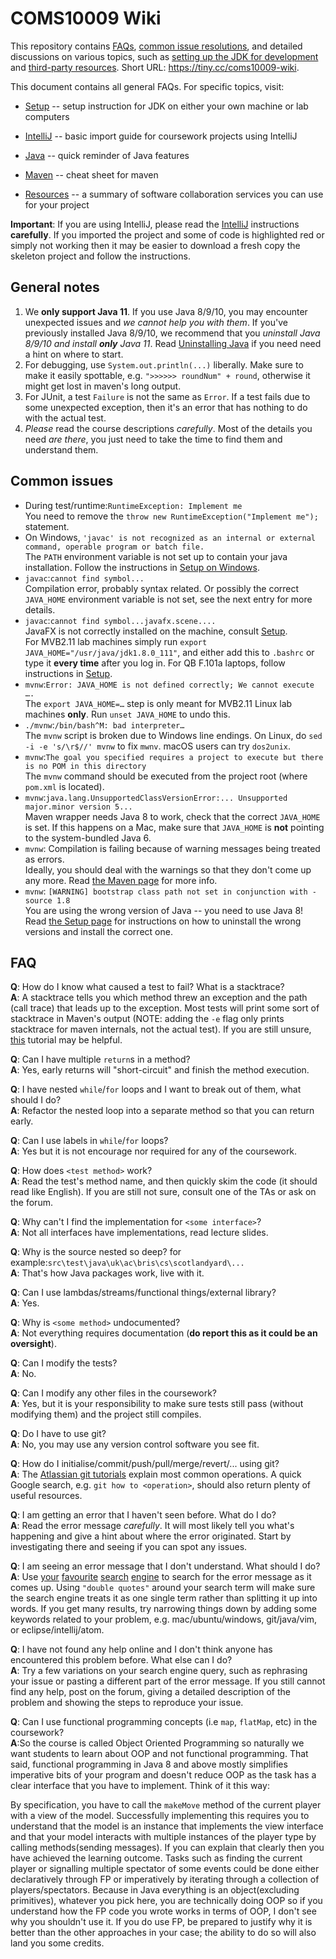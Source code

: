 COMS10009 Wiki
==============

This repository contains [FAQs](#faq), [common issue resolutions](#common-issues), and detailed discussions on various topics, such as [setting up the JDK for development](SETUP.md) and [third-party resources](RESOURCES.md). Short URL: <https://tiny.cc/coms10009-wiki>.

This document contains all general FAQs. For specific topics, visit:
 * [Setup](SETUP.md) -- setup instruction for JDK on either your own machine or lab computers
 * [IntelliJ](INTELLIJ.md) -- basic import guide for coursework projects using IntelliJ

 * [Java](JAVA.md) -- quick reminder of Java features
 * [Maven](MAVEN.md) -- cheat sheet for maven
 * [Resources](RESOURCES.md) -- a summary of software collaboration services you can use for your project

**Important**: If you are using IntelliJ, please read the [IntelliJ](INTELLIJ.md) instructions **carefully**. If you imported the project and some of code is highlighted red or simply not working then it may be easier to download a fresh copy the skeleton project and follow the instructions.

## General notes

 1. We **only support Java 11**. If you use Java 8/9/10, you may encounter unexpected issues and _we cannot help you with them_. If you've previously installed Java 8/9/10, we recommend that you _uninstall Java 8/9/10 and install **only** Java 11_. Read [Uninstalling Java](SETUP.md#uninstalling-other-java-versions) if you need need a hint on where to start.
 2. For debugging, use `System.out.println(...)` liberally. Make sure to make it easily spottable, e.g. `">>>>>> roundNum" + round`, otherwise it might get lost in maven's long output.
 3. For JUnit, a test `Failure` is not the same as `Error`. If a test fails due to some unexpected exception, then it's an error that has nothing to do with the actual test.
 4. _Please_ read the course descriptions _carefully_. Most of the details you need _are there_, you just need to take the time to find them and understand them.

## Common issues

* During test/runtime:`RuntimeException: Implement me`<br />
      You need to remove the `throw new RuntimeException("Implement me");` statement.
* On Windows, `'javac' is not recognized as an internal or external command,
operable program or batch file.` <br />
      The `PATH` environment variable is not set up to contain your java installation. Follow the instructions in [Setup on Windows](SETUP.md#windows).
* `javac`:`cannot find symbol...`<br />
      Compilation error, probably syntax related. Or possibly the correct `JAVA_HOME` environment variable is not set, see the next entry for more details.
* `javac`:`cannot find symbol...javafx.scene....`<br />
      JavaFX is not correctly installed on the machine, consult [Setup](SETUP.md).<br />
      For MVB2.11 lab machines simply run `export JAVA_HOME="/usr/java/jdk1.8.0_111"`, and either add this to `.bashrc` or type it **every time** after you log in.
      For QB F.101a laptops, follow instructions in [Setup](SETUP.md).
* `mvnw`:`Error: JAVA_HOME is not defined correctly; We cannot execute ….`<br />
      The `export JAVA_HOME=…` step is only meant for MVB2.11 Linux lab machines **only**. Run `unset JAVA_HOME` to undo this.
* `./mvnw`:`/bin/bash^M: bad interpreter…`<br />
      The `mvnw` script is broken due to Windows line endings.
      On Linux, do `sed -i -e 's/\r$//' mvnw` to fix `mwnv`. macOS users can try `dos2unix`.
* `mvnw`:`The goal you specified requires a project to execute but there is no POM in this directory`<br />
      The `mvnw` command should be executed from the project root (where `pom.xml` is located).
 * `mvnw`:`java.lang.UnsupportedClassVersionError:... Unsupported major.minor version 5...`<br />
      Maven wrapper needs Java 8 to work, check that the correct `JAVA_HOME` is set. If this happens on a Mac, make sure that `JAVA_HOME` is **not** pointing to the system-bundled Java 6.
 * `mvnw`: Compilation is failing because of warning messages being treated as errors. <br />
      Ideally, you should deal with the warnings so that they don't come up any more. Read [the Maven page](MAVEN.md) for more info.
 * `mvnw`: `[WARNING] bootstrap class path not set in conjunction with -source 1.8` <br />
      You are using the wrong version of Java -- you need to use Java 8! Read [the Setup page](SETUP.md) for instructions on how to uninstall the wrong versions and install the correct one.

## FAQ


**Q**: How do I know what caused a test to fail? What is a stacktrace? <br />
**A**: A stacktrace tells you which method threw an exception and the path (call trace) that leads up to the exception. Most tests will print some sort of stacktrace in Maven's output (NOTE: adding the `-e` flag only prints stacktrace for maven internals, not the actual test). If you are still unsure, [this](https://www.reddit.com/r/javahelp/wiki/learn_to_help_yourself) tutorial may be helpful.

**Q**: Can I have multiple `return`s in a method? <br />
**A**: Yes, early returns will "short-circuit" and finish the method execution.

**Q**: I have nested `while`/`for` loops and I want to break out of them, what should I do? <br />
**A**: Refactor the nested loop into a separate method so that you can return early.

**Q**: Can I use labels in `while`/`for` loops? <br />
**A**: Yes but it is not encourage nor required for any of the coursework.

**Q**: How does `<test method>` work? <br />
**A**: Read the test's method name, and then quickly skim the code (it should read like English). If you are still not sure, consult one of the TAs or ask on the forum.

**Q**: Why can't I find the implementation for `<some interface>`? <br />
**A**: Not all interfaces have implementations, read lecture slides.

**Q**: Why is the source nested so deep? for example:`src\test\java\uk\ac\bris\cs\scotlandyard\...` <br />
**A**: That's how Java packages work, live with it.

**Q**: Can I use lambdas/streams/functional things/external library? <br />
**A**: Yes.

**Q**: Why is `<some method>` undocumented? <br />
**A**: Not everything requires documentation (**do report this as it could be an oversight**).

**Q**: Can I modify the tests? <br />
**A**: No.

**Q**: Can I modify any other files in the coursework? <br />
**A**: Yes, but it is your responsibility to make sure tests still pass (without modifying them) and the project still compiles.

**Q**: Do I have to use git? <br />
**A**: No, you may use any version control software you see fit.

**Q**: How do I initialise/commit/push/pull/merge/revert/... using git? <br />
**A**: The [Atlassian git tutorials](https://www.atlassian.com/git/tutorials) explain most common operations. A quick Google search, e.g. `git how to <operation>`, should also return plenty of useful resources.

**Q**: I am getting an error that I haven't seen before. What do I do? <br />
**A**: Read the error message _carefully_. It will most likely tell you what's happening and give a hint about where the error originated. Start by investigating there and seeing if you can spot any issues.

**Q**: I am seeing an error message that I don't understand. What should I do? <br />
**A**: Use [your](https://www.google.co.uk) [favourite](https://duckduckgo.com/) [search](https://www.bing.com/) [engine](https://uk.search.yahoo.com/) to search for the error message as it comes up. Using `"double quotes"` around your search term will make sure the search engine treats it as one single term rather than splitting it up into words. If you get many results, try narrowing things down by adding some keywords related to your problem, e.g. mac/ubuntu/windows, git/java/vim, or eclipse/intellij/atom.

**Q**: I have not found any help online and I don't think anyone has encountered this problem before. What else can I do? <br />
**A**: Try a few variations on your search engine query, such as rephrasing your issue or pasting a different part of the error message. If you still cannot find any help, post on the forum, giving a detailed description of the problem and showing the steps to reproduce your issue.

**Q**: Can I use functional programming concepts (i.e `map`, `flatMap`, etc) in the coursework? <br />
**A**:So the course is called Object Oriented Programming so naturally we want students to learn about OOP and not functional programming. That said, functional programming in Java 8 and above mostly simplifies imperative bits of your program and doesn't reduce OOP as the task has a clear interface that you have to implement. 
Think of it this way: 

By specification, you have to call the `makeMove` method of the current player with a view of the model. Successfully implementing this requires you to understand that the model is an instance that implements the view interface and that your model interacts with multiple instances of the player type by calling methods(sending messages). If you can explain that clearly then you have achieved the learning outcome. Tasks such as finding the current player or signalling multiple spectator of some events could be done either declaratively through FP or imperatively by iterating through a collection of players/spectators. Because in Java everything is an object(excluding primitives), whatever you pick here, you are technically doing OOP so if you understand how the FP code you wrote works in terms of OOP, I don't see why you shouldn't use it. If you do use FP, be prepared to justify why it is better than the other approaches in your case; the ability to do so will also land you some credits.

